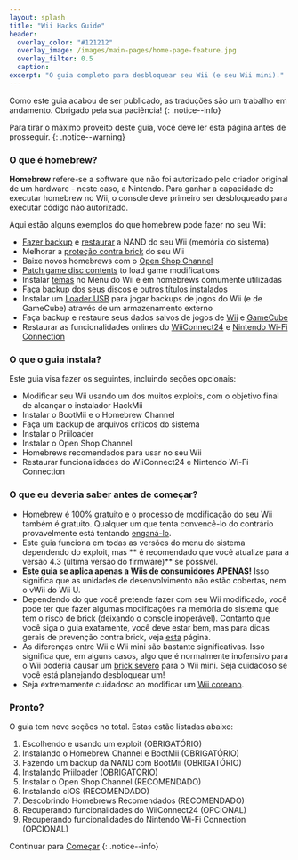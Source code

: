 ```yaml
---
layout: splash
title: "Wii Hacks Guide"
header:
  overlay_color: "#121212"
  overlay_image: /images/main-pages/home-page-feature.jpg
  overlay_filter: 0.5
  caption:
excerpt: "O guia completo para desbloquear seu Wii (e seu Wii mini)."
---
```


Como este guia acabou de ser publicado, as traduções são um trabalho em andamento. Obrigado pela sua paciência!
{: .notice--info}

Para tirar o máximo proveito deste guia, você deve ler esta página antes de prosseguir.
{: .notice--warning}

### O que é homebrew?

**Homebrew** refere-se a software que não foi autorizado pelo criador original de um hardware - neste caso, a Nintendo. Para ganhar a capacidade de executar homebrew no Wii, o console deve primeiro ser desbloqueado para executar código não autorizado.

Aqui estão alguns exemplos do que homebrew pode fazer no seu Wii:

+ [Fazer backup](bootmii) e [restaurar](bootmiirecover) a NAND do seu Wii (memória do sistema)
+ Melhorar a [proteção contra brick](priiloader) do seu Wii
+ Baixe novos homebrews com o [Open Shop Channel](osc)
+ [Patch game disc contents](https://wiki.hacks.guide/wiki/Wii:Riivolution) to load game modifications
+ Instalar [temas](themes) no Menu do Wii e em homebrews comumente utilizadas
+ Faça backup dos seus [discos](dump-games) e [outros títulos instalados](dump-wads)
+ Instalar um [Loader USB](wii-loaders) para jogar backups de jogos do Wii (e de GameCube) através de um armazenamento externo
+ Faça backup e restaure seus dados salvos de jogos de [Wii](wii-saves) e [GameCube](gcsaves)
+ Restaurar as funcionalidades onlines do [WiiConnect24](wiiconnect24) e [Nintendo Wi-Fi Connection](wiimmfi)

### O que o guia instala?

Este guia visa fazer os seguintes, incluindo seções opcionais:

+ Modificar seu Wii usando um dos muitos exploits, com o objetivo final de alcançar o instalador HackMii
+ Instalar o BootMii e o Homebrew Channel
+ Faça um backup de arquivos críticos do sistema
+ Instalar o Priiloader
+ Instalar o Open Shop Channel
+ Homebrews recomendados para usar no seu Wii
+ Restaurar funcionalidades do WiiConnect24 e Nintendo Wi-Fi Connection

### O que eu deveria saber antes de começar?

+ Homebrew é 100% gratuito e o processo de modificação do seu Wii também é gratuito. Qualquer um que tenta convencê-lo do contrário provavelmente está tentando [enganá-lo](https://hbc.hackmii.com/scam).
+ Este guia funciona em todas as versões do menu do sistema dependendo do exploit, mas ** é recomendado que você atualize para a versão 4.3 (última versão do firmware)** se possível.
+ **Este guia se aplica apenas a Wiis de consumidores APENAS!** Isso significa que as unidades de desenvolvimento não estão cobertas, nem o vWii do Wii U.
+ Dependendo do que você pretende fazer com seu Wii modificado, você pode ter que fazer algumas modificações na memória do sistema que tem o risco de brick (deixando o console inoperável). Contanto que você siga o guia exatamente, você deve estar bem, mas para dicas gerais de prevenção contra brick, veja [esta](bricks#brick-prevention) página.
+ As diferenças entre Wii e Wii mini são bastante significativas. Isso significa que, em alguns casos, algo que é normalmente inofensivo para o Wii poderia causar um [ brick severo](bricks#wi-fi-brick) para o Wii mini. Seja cuidadoso se você está planejando desbloquear um!
+ Seja extremamente cuidadoso ao modificar um [Wii coreano](bricks#korean-kiierror-003-brick).

### Pronto?

O guia tem nove seções no total. Estas estão listadas abaixo:

1. Escolhendo e usando um exploit (OBRIGATÓRIO)
1. Instalando o Homebrew Channel e BootMii (OBRIGATÓRIO)
1. Fazendo um backup da NAND com BootMii (OBRIGATÓRIO)
1. Instalando Priiloader (OBRIGATÓRIO)
1. Instalar o Open Shop Channel (RECOMENDADO)
1. Instalando cIOS (RECOMENDADO)
1. Descobrindo Homebrews Recomendados (RECOMENDADO)
1. Recuperando funcionalidades do WiiConnect24 (OPCIONAL)
1. Recuperando funcionalidades do Nintendo Wi-Fi Connection (OPCIONAL)

Continuar para [Começar](get-started)
{: .notice--info}
